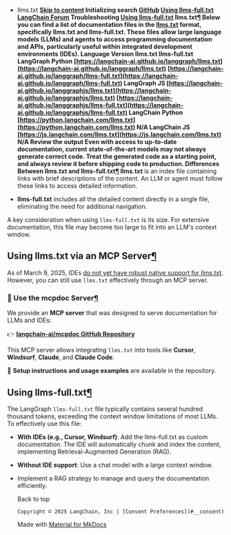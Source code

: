 - llms.txt **[Skip to content](#llmstxt) Initializing search [GitHub](https://github.com/langchain-ai/langgraph) [Using llms-full.txt](#using-llms-fulltxt) [LangChain Forum](https://forum.langchain.com/) Troubleshooting [Using llms-full.txt](#using-llms-fulltxt) [](https://github.com/langchain-ai/langgraph/edit/main/docs/docs/llms-txt-overview.md) llms.txt[¶](#llmstxt) Below you can find a list of documentation files in the [llms.txt](https://llmstxt.org/) format, specifically llms.txt and llms-full.txt. These files allow large language models (LLMs) and agents to access programming documentation and APIs, particularly useful within integrated development environments (IDEs). Language Version llms.txt llms-full.txt LangGraph Python [https://langchain-ai.github.io/langgraph/llms.txt](https://langchain-ai.github.io/langgraph/llms.txt) [https://langchain-ai.github.io/langgraph/llms-full.txt](https://langchain-ai.github.io/langgraph/llms-full.txt) LangGraph JS [https://langchain-ai.github.io/langgraphjs/llms.txt](https://langchain-ai.github.io/langgraphjs/llms.txt) [https://langchain-ai.github.io/langgraphjs/llms-full.txt](https://langchain-ai.github.io/langgraphjs/llms-full.txt) LangChain Python [https://python.langchain.com/llms.txt](https://python.langchain.com/llms.txt) N/A LangChain JS [https://js.langchain.com/llms.txt](https://js.langchain.com/llms.txt) N/A Review the output Even with access to up-to-date documentation, current state-of-the-art models may not always generate correct code. Treat the generated code as a starting point, and always review it before shipping code to production. Differences Between llms.txt and llms-full.txt[¶](#differences-between-llmstxt-and-llms-fulltxt) llms.txt** is an index file containing links with brief descriptions of the content. An LLM or agent must follow these links to access detailed information.

- **llms-full.txt** includes all the detailed content directly in a single file, eliminating the need for additional navigation.

A key consideration when using `llms-full.txt` is its size. For extensive documentation, this file may become too large to fit into an LLM's context window.

## Using llms.txt via an MCP Server[¶](#using-llmstxt-via-an-mcp-server)

As of March 9, 2025, IDEs [do not yet have robust native support for llms.txt](https://x.com/jeremyphoward/status/1902109312216129905?t=1eHFv2vdNdAckajnug0_Vw&s=19). However, you can still use `llms.txt` effectively through an MCP server.

### 🚀 Use the mcpdoc Server[¶](#use-the-mcpdoc-server)

We provide an **MCP server** that was designed to serve documentation for LLMs and IDEs:

👉 **[langchain-ai/mcpdoc GitHub Repository](https://github.com/langchain-ai/mcpdoc)**

This MCP server allows integrating `llms.txt` into tools like **Cursor**, **Windsurf**, **Claude**, and **Claude Code**.

📘 **Setup instructions and usage examples** are available in the repository.

## Using llms-full.txt[¶](#using-llms-fulltxt)

The LangGraph `llms-full.txt` file typically contains several hundred thousand tokens, exceeding the context window limitations of most LLMs. To effectively use this file:

- **With IDEs (e.g., Cursor, Windsurf)**: Add the llms-full.txt as custom documentation. The IDE will automatically chunk and index the content, implementing Retrieval-Augmented Generation (RAG).

- **Without IDE support**: Use a chat model with a large context window.

- Implement a RAG strategy to manage and query the documentation efficiently.

  Back to top

      Copyright © 2025 LangChain, Inc | [Consent Preferences](#__consent)



    Made with
    [Material for MkDocs](https://squidfunk.github.io/mkdocs-material/)

[](https://langchain-ai.github.io/langgraphjs/)
[](https://github.com/langchain-ai/langgraph)
[](https://twitter.com/LangChainAI)